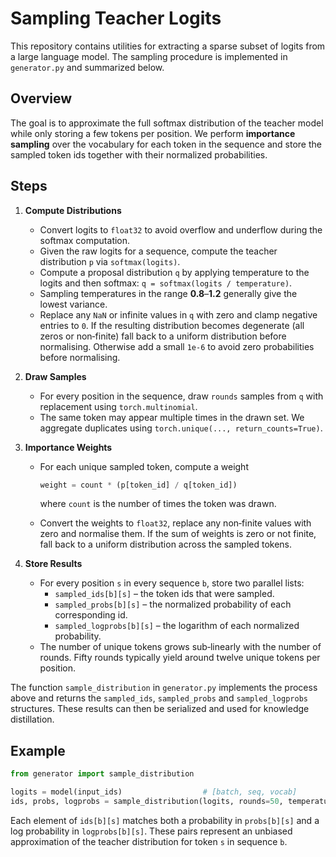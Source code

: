 # Sampling Teacher Logits

This repository contains utilities for extracting a sparse subset of logits from a large language model. The sampling procedure is implemented in `generator.py` and summarized below.

## Overview

The goal is to approximate the full softmax distribution of the teacher model while only storing a few tokens per position. We perform **importance sampling** over the vocabulary for each token in the sequence and store the sampled token ids together with their normalized probabilities.

## Steps

1. **Compute Distributions**
   - Convert logits to `float32` to avoid overflow and underflow during the softmax computation.
   - Given the raw logits for a sequence, compute the teacher distribution `p` via `softmax(logits)`.
   - Compute a proposal distribution `q` by applying temperature to the logits and then softmax: `q = softmax(logits / temperature)`.
   - Sampling temperatures in the range **0.8**–**1.2** generally give the lowest variance.
   - Replace any `NaN` or infinite values in `q` with zero and clamp negative entries to `0`.  If the resulting distribution becomes degenerate (all zeros or non‑finite) fall back to a uniform distribution before normalising.  Otherwise add a small `1e-6` to avoid zero probabilities before normalising.

2. **Draw Samples**
   - For every position in the sequence, draw `rounds` samples from `q` with replacement using `torch.multinomial`.
   - The same token may appear multiple times in the drawn set. We aggregate duplicates using `torch.unique(..., return_counts=True)`.

3. **Importance Weights**
   - For each unique sampled token, compute a weight

     ```python
     weight = count * (p[token_id] / q[token_id])
     ```
     where `count` is the number of times the token was drawn.
   - Convert the weights to `float32`, replace any non‑finite values with zero and normalise them.  If the sum of weights is zero or not finite, fall back to a uniform distribution across the sampled tokens.

4. **Store Results**
    - For every position `s` in every sequence `b`, store two parallel lists:
      - `sampled_ids[b][s]` – the token ids that were sampled.
      - `sampled_probs[b][s]` – the normalized probability of each corresponding id.
      - `sampled_logprobs[b][s]` – the logarithm of each normalized probability.
    - The number of unique tokens grows sub‑linearly with the number of rounds.  Fifty rounds typically yield around twelve unique tokens per position.

The function `sample_distribution` in `generator.py` implements the process above and returns the `sampled_ids`, `sampled_probs` and `sampled_logprobs` structures. These results can then be serialized and used for knowledge distillation.

## Example

```python
from generator import sample_distribution

logits = model(input_ids)                  # [batch, seq, vocab]
ids, probs, logprobs = sample_distribution(logits, rounds=50, temperature=1.0)
```

Each element of `ids[b][s]` matches both a probability in `probs[b][s]` and a log probability in `logprobs[b][s]`. These pairs represent an unbiased approximation of the teacher distribution for token `s` in sequence `b`.

